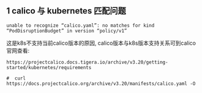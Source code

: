 ## 1 calico 与 kubernetes 匹配问题

```
unable to recognize “calico.yaml”: no matches for kind “PodDisruptionBudget” in version “policy/v1”
```

这是k8s不支持当前calico版本的原因, calico版本与k8s版本支持关系可到calico官网查看:

```shell
https://projectcalico.docs.tigera.io/archive/v3.20/getting-started/kubernetes/requirements

#  curl https://docs.projectcalico.org/archive/v3.20/manifests/calico.yaml -O
```

